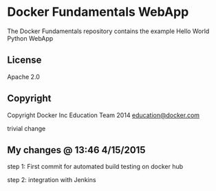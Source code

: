 Docker Fundamentals WebApp
==========================

The Docker Fundamentals repository contains the example Hello World Python WebApp

## License

Apache 2.0

## Copyright

Copyright Docker Inc Education Team 2014 <education@docker.com>


trivial change

## My changes @ 13:46 4/15/2015
step 1: First commit for automated build testing on docker hub


step 2: integration with Jenkins

